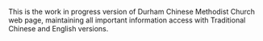 This is the work in progress version of Durham Chinese Methodist Church web page, maintaining all important information access with Traditional Chinese and English versions.
